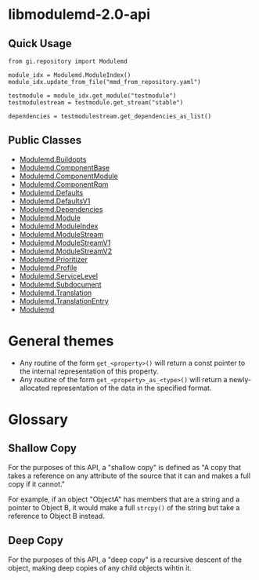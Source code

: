 # libmodulemd-2.0-api

## Quick Usage
```
from gi.repository import Modulemd

module_idx = Modulemd.ModuleIndex()
module_idx.update_from_file("mmd_from_repository.yaml")

testmodule = module_idx.get_module("testmodule")
testmodulestream = testmodule.get_stream("stable")

dependencies = testmodulestream.get_dependencies_as_list()
```

## Public Classes
* [Modulemd.Buildopts](Modulemd.Buildopts.md)
* [Modulemd.ComponentBase](Modulemd.ComponentBase.md)
* [Modulemd.ComponentModule](Modulemd.ComponentModule.md)
* [Modulemd.ComponentRpm](Modulemd.ComponentRpm.md)
* [Modulemd.Defaults](Modulemd.Defaults.md)
* [Modulemd.DefaultsV1](Modulemd.DefaultsV1.md)
* [Modulemd.Dependencies](Modulemd.Dependencies.md)
* [Modulemd.Module](Modulemd.Module.md)
* [Modulemd.ModuleIndex](Modulemd.ModuleIndex.md)
* [Modulemd.ModuleStream](Modulemd.ModuleStream.md)
* [Modulemd.ModuleStreamV1](Modulemd.ModuleStreamV1.md)
* [Modulemd.ModuleStreamV2](Modulemd.ModuleStreamV2.md)
* [Modulemd.Prioritizer](Modulemd.Prioritizer.md)
* [Modulemd.Profile](Modulemd.Profile.md)
* [Modulemd.ServiceLevel](Modulemd.ServiceLevel.md)
* [Modulemd.Subdocument](Modulemd.Subdocument.md)
* [Modulemd.Translation](Modulemd.Translation.md)
* [Modulemd.TranslationEntry](Modulemd.TranslationEntry.md)
* [Modulemd](Modulemd.md)


# General themes
* Any routine of the form `get_<property>()` will return a const pointer to the internal representation of this property.
* Any routine of the form `get_<property>_as_<type>()` will return a newly-allocated representation of the data in the specified format.

# Glossary
## Shallow Copy
For the purposes of this API, a "shallow copy" is defined as "A copy that takes a reference on any attribute of the source that it can and makes a full copy if it cannot."

For example, if an object "ObjectA" has members that are a string and a pointer to Object B, it would make a full `strcpy()` of the string but take a reference to Object B instead.

## Deep Copy
For the purposes of this API, a "deep copy" is a recursive descent of the object, making deep copies of any child objects wihtin it.
